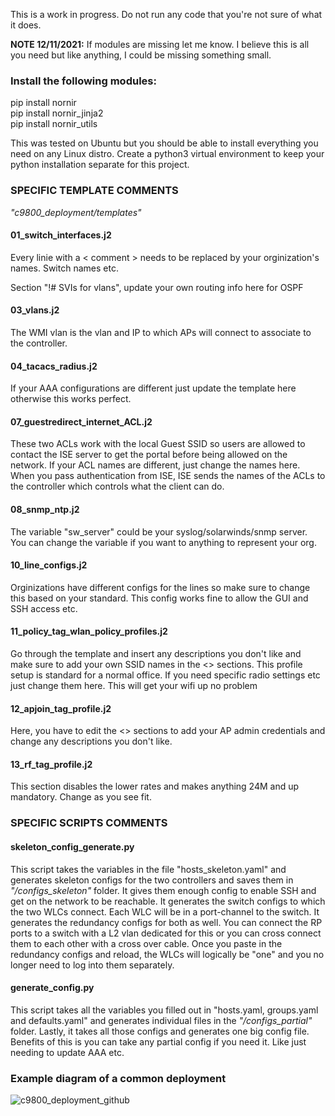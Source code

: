 This is a work in progress. Do not run any code that you're not sure of what it does. 

**NOTE 12/11/2021:**
If modules are missing let me know. I believe this is all you need but like anything, I could be missing something small.

### Install the following modules:

pip install nornir  
pip install nornir_jinja2  
pip install nornir_utils  


This was tested on Ubuntu but you should be able to install everything you need on any Linux distro. Create a python3 virtual environment to keep your python installation separate for this project. 


### SPECIFIC TEMPLATE COMMENTS
*"c9800_deployment/templates"*

#### 01_switch_interfaces.j2
Every linie with a < comment > needs to be replaced by your orginization's names. Switch names etc.

Section "!# SVIs for vlans", update your own routing info here for OSPF

#### 03_vlans.j2
The WMI vlan is the vlan and IP to which APs will connect to associate to the controller.

#### 04_tacacs_radius.j2
If your AAA configurations are different just update the template here otherwise this works perfect.

#### 07_guestredirect_internet_ACL.j2
These two ACLs work with the local Guest SSID so users are allowed to contact the ISE server to get the portal before being allowed on the network. If your ACL names are different, just change the names here. When you pass authentication from ISE, ISE sends the names of the ACLs to the controller which controls what the client can do.

#### 08_snmp_ntp.j2
The variable "sw_server" could be your syslog/solarwinds/snmp server. You can change the variable if you want to anything to represent your org.

#### 10_line_configs.j2
Orginizations have different configs for the lines so make sure to change this based on your standard. This config works fine to allow the GUI and SSH access etc.

#### 11_policy_tag_wlan_policy_profiles.j2
Go through the template and insert any descriptions you don't like and make sure to add your own SSID names in the <> sections. This profile setup is standard for  a normal office. If you need specific radio settings etc just change them here. This will get your wifi up no problem

#### 12_apjoin_tag_profile.j2
Here, you have to edit the <> sections to add your AP admin credentials and change any descriptions you don't like.

#### 13_rf_tag_profile.j2
This section disables the lower rates and makes anything 24M and up mandatory. Change as you see fit.


### SPECIFIC SCRIPTS COMMENTS

#### skeleton_config_generate.py
This script takes the variables in the file "hosts_skeleton.yaml" and generates skeleton configs for the two controllers and saves them in *"/configs_skeleton"* folder. It gives them enough config to enable SSH and get on the network to be reachable. It generates the switch configs to which the two WLCs connect. Each WLC will be in a port-channel to the switch. It generates the redundancy configs for both as well. You can connect the RP ports to a switch with a L2 vlan dedicated for this or you can cross connect them to each other with a cross over cable. Once you paste in the redundancy configs and reload, the WLCs will logically be "one" and you no longer need to log into them separately.

#### generate_config.py
This script takes all the variables you filled out in "hosts.yaml, groups.yaml and defaults.yaml" and generates individual files in the *"/configs_partial"* folder. Lastly, it takes all those configs and generates one big config file. Benefits of this is you can take any partial config if you need it. Like just needing to update AAA etc.


### Example diagram of a common deployment
![c9800_deployment_github](https://user-images.githubusercontent.com/22822441/149586164-072e4bc8-4039-4f29-96c8-ad69717683d7.png)
